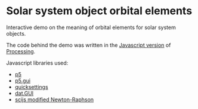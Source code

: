 # Solar system object orbital elements
Interactive demo on the meaning  of orbital elements for solar system objects.

The code behind the demo was written in the [Javascript version](https://p5js.org/) of [Processing](https://processing.org).

Javascript libraries used:
* [p5](https://p5js.org/)
* [p5.gui](https://github.com/bitcraftlab/p5.gui)
* [quicksettings](https://github.com/bit101/quicksettings)
* [dat.GUI](https://github.com/dataarts/dat.gui)
* [scijs modified Newton-Raphson](https://github.com/scijs/modified-newton-raphson)
